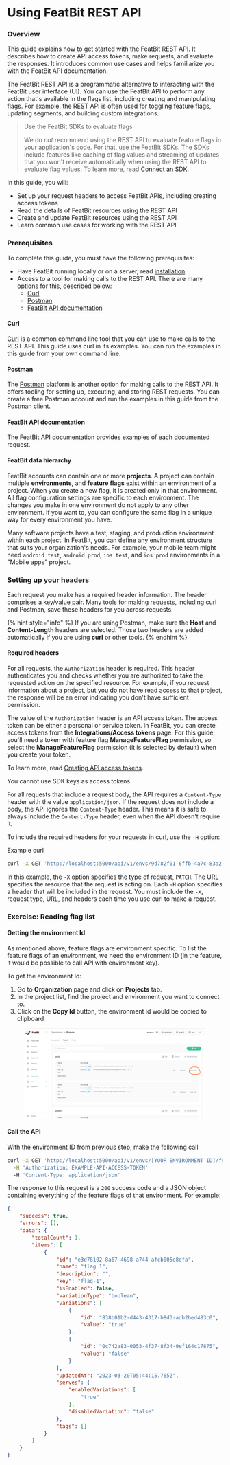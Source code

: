 # Using FeatBit REST API

### Overview <a href="#overview" id="overview"></a>

This guide explains how to get started with the FeatBit REST API. It describes how to create API access tokens, make requests, and evaluate the responses. It introduces common use cases and helps familiarize you with the FeatBit API documentation.

The FeatBit REST API is a programmatic alternative to interacting with the FeatBit user interface (UI). You can use the FeatBit API to perform any action that's available in the flags list, including creating and manipulating flags. For example, the REST API is often used for toggling feature flags, updating segments, and building custom integrations.

> Use the FeatBit SDKs to evaluate flags
>
> We do _not_ recommend using the REST API to evaluate feature flags in your application's code. For that, use the FeatBit SDKs. The SDKs include features like caching of flag values and streaming of updates that you won't receive automatically when using the REST API to evaluate flag values. To learn more, read [Connect an SDK](../getting-started/4.-connect-an-sdk/).

In this guide, you will:

* Set up your request headers to access FeatBit APIs, including creating access tokens
* Read the details of FeatBit resources using the REST API
* Create and update FeatBit resources using the REST API
* Learn common use cases for working with the REST API

### Prerequisites <a href="#prerequisites" id="prerequisites"></a>

To complete this guide, you must have the following prerequisites:

* Have FeatBit running locally or on a server, read [installation](../installation/full-installation.md).
* Access to a tool for making calls to the REST API. There are many options for this, described below:
  * [Curl](https://curl.se/)
  * [Postman](https://www.postman.com/)
  * [FeatBit API documentation](overview.md)

#### Curl <a href="#curl" id="curl"></a>

[Curl](https://curl.se/) is a common command line tool that you can use to make calls to the REST API. This guide uses curl in its examples. You can run the examples in this guide from your own command line.

#### Postman <a href="#postman" id="postman"></a>

The [Postman](https://www.postman.com/) platform is another option for making calls to the REST API. It offers tooling for setting up, executing, and storing REST requests. You can create a free Postman account and run the examples in this guide from the Postman client.

#### FeatBit API documentation <a href="#launchdarkly-api-documentation" id="launchdarkly-api-documentation"></a>

The FeatBit API documentation provides examples of each documented request.

#### FeatBit data hierarchy <a href="#launchdarkly-data-hierarchy" id="launchdarkly-data-hierarchy"></a>

FeatBit accounts can contain one or more **projects**. A project can contain multiple **environments**, and **feature flags** exist within an environment of a project. When you create a new flag, it is created only in that environment. All flag configuration settings are specific to each environment. The changes you make in one environment do not apply to any other environment. If you want to, you can configure the same flag in a unique way for every environment you have.

Many software projects have a test, staging, and production environment within each project. In FeatBit, you can define any environment structure that suits your organization's needs. For example, your mobile team might need `android test`, `android prod`, `ios test`, and `ios prod` environments in a "Mobile apps" project.

### Setting up your headers <a href="#setting-up-your-headers" id="setting-up-your-headers"></a>

Each request you make has a required header information. The header comprises a key/value pair. Many tools for making requests, including curl and Postman, save these headers for you across requests.

{% hint style="info" %}
If you are using Postman, make sure the **Host** and **Content-Length** headers are selected. Those two headers are added automatically if you are using **curl** or other tools.
{% endhint %}

#### Required headers <a href="#required-headers" id="required-headers"></a>

For all requests, the `Authorization` header is required. This header authenticates you and checks whether you are authorized to take the requested action on the specified resource. For example, if you request information about a project, but you do not have read access to that project, the response will be an error indicating you don't have sufficient permission.

The value of the `Authorization` header is an API access token. The access token can be either a personal or service token. In FeatBit, you can create access tokens from the **Integrations/Access tokens** page. For this guide, you'll need a token with feature flag **ManageFeatureFlag** permission, so select the **ManageFeatureFlag** permission (it is selected by default) when you create your token.

To learn more, read [Creating API access tokens](../integrations/api-access-tokens.md).

You cannot use SDK keys as access tokens

For all requests that include a request body, the API requires a `Content-Type` header with the value `application/json`. If the request does not include a body, the API ignores the `Content-Type` header. This means it is safe to always include the `Content-Type` header, even when the API doesn't require it.

To include the required headers for your requests in curl, use the `-H` option:

Example curl

```bash
curl -X GET 'http://localhost:5000/api/v1/envs/9d782f01-6ffb-4a7c-83a2-79304d801a46/feature-flags' \  -H 'Authorization: EXAMPLE-API-ACCESS-TOKEN' \  -H 'Content-Type: application/json'COPY
```

In this example, the `-X` option specifies the type of request, `PATCH`. The URL specifies the resource that the request is acting on. Each `-H` option specifies a header that will be included in the request. You must include the `-X`, request type, URL, and headers each time you use curl to make a request.

### Exercise: Reading flag list <a href="#exercise-reading-flag-and-environment-information" id="exercise-reading-flag-and-environment-information"></a>

#### Getting the environment Id <a href="#reading-a-flag" id="reading-a-flag"></a>

As mentioned above, feature flags are environment specific. To list the feature flags of an environment, we need the environment ID (in the feature, it would be possible to call API with environment key).

To get the environment Id:

1. Go to **Organization** page and click on **Projects** tab.
2. In the project list, find the project and environment you want to connect to.
3. Click on the **Copy Id** button, the environment id would be copied to clipboard

<figure><img src="../.gitbook/assets/image (44).png" alt=""><figcaption></figcaption></figure>

#### Call the API

With the environment ID from previous step, make the following call

```bash
curl -X GET 'http://localhost:5000/api/v1/envs/[YOUR ENVIRONMENT ID]/feature-flags?pageIndex=0&pageSize=10&isEnabled=' \
  -H 'Authorization: EXAMPLE-API-ACCESS-TOKEN'
  -H 'Content-Type: application/json'
```

The response to this request is a `200` success code and a JSON object containing everything of the feature flags of that environment. For example:

```json
{
    "success": true,
    "errors": [],
    "data": {
        "totalCount": 1,
        "items": [
            {
                "id": "e3d78102-8a67-4698-a744-afcb005e8dfa",
                "name": "flag 1",
                "description": "",
                "key": "flag-1",
                "isEnabled": false,
                "variationType": "boolean",
                "variations": [
                    {
                        "id": "838b01b2-d443-4317-b8d3-adb2bed483c0",
                        "value": "true"
                    },
                    {
                        "id": "0c742a83-0053-4f37-8f34-9ef164c17875",
                        "value": "false"
                    }
                ],
                "updatedAt": "2023-03-20T05:44:15.765Z",
                "serves": {
                    "enabledVariations": [
                        "true"
                    ],
                    "disabledVariation": "false"
                },
                "tags": []
            }
        ]
    }
}
```

